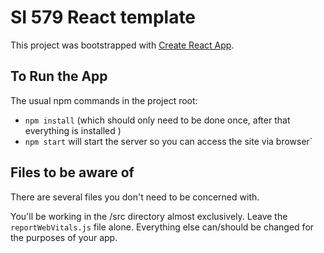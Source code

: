 # SI 579 React template

This project was bootstrapped with [Create React App](https://github.com/facebook/create-react-app).

## To Run the App
The usual npm commands in the project root:
- `npm install` (which should only need to be done once, after that everything is installed )
- `npm start` will start the server so you can access the site via browser`

## Files to be aware of
There are several files you don't need to be concerned with.

You'll be working in the /src directory almost exclusively.
Leave the `reportWebVitals.js` file alone. Everything else can/should
be changed for the purposes of your app.
